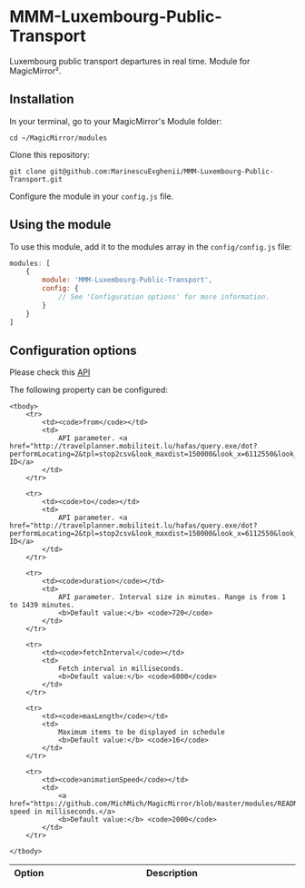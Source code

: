 # MMM-Luxembourg-Public-Transport
Luxembourg public transport departures in real time. Module for MagicMirror².

## Installation

In your terminal, go to your MagicMirror's Module folder:
````
cd ~/MagicMirror/modules
````

Clone this repository:
````
git clone git@github.com:MarinescuEvghenii/MMM-Luxembourg-Public-Transport.git
````

Configure the module in your `config.js` file.

## Using the module

To use this module, add it to the modules array in the `config/config.js` file:
````javascript
modules: [
	{
		module: 'MMM-Luxembourg-Public-Transport',
		config: {
			// See 'Configuration options' for more information.
		}
	}
]
````

## Configuration options
Please check this <a href="https://data.public.lu/en/datasets/arrets-de-transport-public-et-departs-en-temps-reel/">API</a>

The following property can be configured:

<table width="100%">
	<thead>
		<tr>
			<th>Option</th>
			<th width="100%">Description</th>
		</tr>
	</thead>

	<tbody>
		<tr>
			<td><code>from</code></td>
			<td>
				API parameter. <a href="http://travelplanner.mobiliteit.lu/hafas/query.exe/dot?performLocating=2&tpl=stop2csv&look_maxdist=150000&look_x=6112550&look_y=49610700&stationProxy=yes">Station ID</a>
			</td>
		</tr>

		<tr>
			<td><code>to</code></td>
			<td>
				API parameter. <a href="http://travelplanner.mobiliteit.lu/hafas/query.exe/dot?performLocating=2&tpl=stop2csv&look_maxdist=150000&look_x=6112550&look_y=49610700&stationProxy=yes">Station ID</a>
			</td>
		</tr>

		<tr>
			<td><code>duration</code></td>
			<td>
				API parameter. Interval size in minutes. Range is from 1 to 1439 minutes.
				<b>Default value:</b> <code>720</code>
			</td>
		</tr>

		<tr>
			<td><code>fetchInterval</code></td>
			<td>
				Fetch interval in milliseconds.
				<b>Default value:</b> <code>6000</code>
			</td>
		</tr>

		<tr>
			<td><code>maxLength</code></td>
			<td>
				Maximum items to be displayed in schedule
				<b>Default value:</b> <code>16</code>
			</td>
		</tr>

		<tr>
			<td><code>animationSpeed</code></td>
			<td>
				<a href="https://github.com/MichMich/MagicMirror/blob/master/modules/README.md#thisupdatedomspeed">Animation speed in milliseconds.</a>
				<b>Default value:</b> <code>2000</code>
			</td>
		</tr>

	</tbody>
</table>
